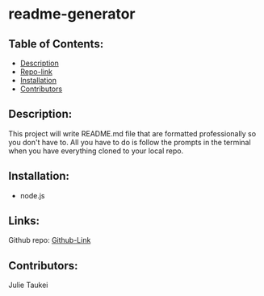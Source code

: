 # readme-generator


## Table of Contents:

- [Description](#description)
- [Repo-link](#repo-link)
- [Installation](#Installation)
- [Contributors](#contributors)

## Description:
This project will write README.md file that are formatted professionally so you don't have to. All you have to do is follow the prompts in the terminal when you have everything cloned to your local repo.


## Installation:

- node.js

## Links:

Github repo: [Github-Link](https://github.com/Julie-t87/readme-generator)





## Contributors:

 Julie Taukei
